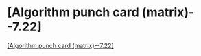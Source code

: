 # [Algorithm punch card (matrix)--7.22]
[[Algorithm punch card (matrix)--7.22]](https://aiwithcloud.com/2022/09/15/algorithm_punch_card_matrix__7-22/)